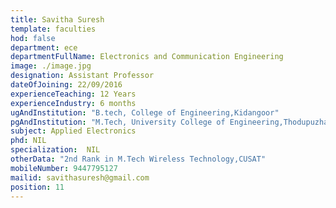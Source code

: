 ```yaml
---
title: Savitha Suresh
template: faculties
hod: false
department: ece
departmentFullName: Electronics and Communication Engineering
image: ./image.jpg
designation: Assistant Professor
dateOfJoining: 22/09/2016
experienceTeaching: 12 Years
experienceIndustry: 6 months
ugAndInstitution: "B.tech, College of Engineering,Kidangoor"
pgAndInstitution: "M.Tech, University College of Engineering,Thodupuzha"
subject: Applied Electronics
phd: NIL
specialization:  NIL
otherData: "2nd Rank in M.Tech Wireless Technology,CUSAT"
mobileNumber: 9447795127
mailid: savithasuresh@gmail.com
position: 11
---
```

